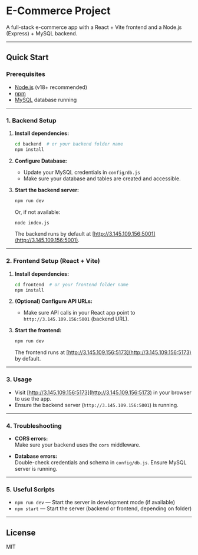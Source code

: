 # E-Commerce Project

A full-stack e-commerce app with a React + Vite frontend and a Node.js (Express) + MySQL backend.

---

## Quick Start

### Prerequisites

- [Node.js](https://nodejs.org/) (v18+ recommended)
- [npm](https://www.npmjs.com/)
- [MySQL](https://www.mysql.com/) database running

---

### 1. Backend Setup

1. **Install dependencies:**

    ```bash
    cd backend  # or your backend folder name
    npm install
    ```

2. **Configure Database:**

    - Update your MySQL credentials in `config/db.js`
    - Make sure your database and tables are created and accessible.

3. **Start the backend server:**

    ```bash
    npm run dev
    ```
    Or, if not available:
    ```bash
    node index.js
    ```

    The backend runs by default at [http://3.145.109.156:5001](http://3.145.109.156:5001).

---

### 2. Frontend Setup (React + Vite)

1. **Install dependencies:**

    ```bash
    cd frontend  # or your frontend folder name
    npm install
    ```

2. **(Optional) Configure API URLs:**

    - Make sure API calls in your React app point to `http://3.145.109.156:5001` (backend URL).

3. **Start the frontend:**

    ```bash
    npm run dev
    ```

    The frontend runs at [http://3.145.109.156:5173](http://3.145.109.156:5173) by default.

---

### 3. Usage

- Visit [http://3.145.109.156:5173](http://3.145.109.156:5173) in your browser to use the app.
- Ensure the backend server (`http://3.145.109.156:5001`) is running.

---

### 4. Troubleshooting

- **CORS errors:**  
  Make sure your backend uses the `cors` middleware.

- **Database errors:**  
  Double-check credentials and schema in `config/db.js`. Ensure MySQL server is running.

---

### 5. Useful Scripts

- `npm run dev` — Start the server in development mode (if available)
- `npm start` — Start the server (backend or frontend, depending on folder)

---

## License

MIT

